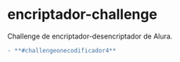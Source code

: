 # encriptador-challenge
Challenge de encriptador-desencriptador de Alura.

```diff
- **#challengeonecodificador4**

